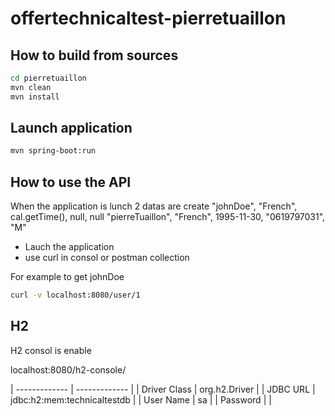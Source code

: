 # offertechnicaltest-pierretuaillon



## How to build from sources
```sh
cd pierretuaillon
mvn clean
mvn install
```


## Launch application
```sh
mvn spring-boot:run
```


## How to use the API
When the application is lunch 2 datas are create
"johnDoe", "French", cal.getTime(), null, null
"pierreTuaillon", "French", 1995-11-30, "0619797031", "M"

- Lauch the application
- use curl in consol or postman collection

For example to get johnDoe
```sh
curl -v localhost:8080/user/1
```

## H2 
H2 consol is enable

localhost:8080/h2-console/

| ------------- | ------------- |
| Driver Class | org.h2.Driver |
| JDBC URL | jdbc:h2:mem:technicaltestdb |
| User Name | sa |
| Password | | 